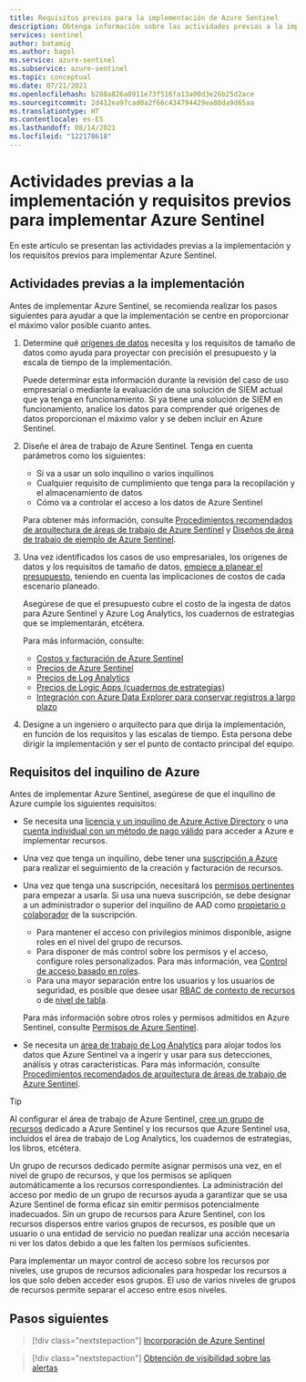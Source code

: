 ```yaml
---
title: Requisitos previos para la implementación de Azure Sentinel
description: Obtenga información sobre las actividades previas a la implementación y los requisitos previos para implementar Azure Sentinel.
services: sentinel
author: batamig
ms.author: bagol
ms.service: azure-sentinel
ms.subservice: azure-sentinel
ms.topic: conceptual
ms.date: 07/21/2021
ms.openlocfilehash: b288a826a0911e73f516fa13a00d3e26b25d2ace
ms.sourcegitcommit: 2d412ea97cad0a2f66c434794429ea80da9d65aa
ms.translationtype: HT
ms.contentlocale: es-ES
ms.lasthandoff: 08/14/2021
ms.locfileid: "122178618"
---
```

# <a name="pre-deployment-activities-and-prerequisites-for-deploying-azure-sentinel"></a>Actividades previas a la implementación y requisitos previos para implementar Azure Sentinel

En este artículo se presentan las actividades previas a la implementación y los requisitos previos para implementar Azure Sentinel.

## <a name="pre-deployment-activities"></a>Actividades previas a la implementación

Antes de implementar Azure Sentinel, se recomienda realizar los pasos siguientes para ayudar a que la implementación se centre en proporcionar el máximo valor posible cuanto antes.

1. Determine qué [orígenes de datos](connect-data-sources.md) necesita y los requisitos de tamaño de datos como ayuda para proyectar con precisión el presupuesto y la escala de tiempo de la implementación.

    Puede determinar esta información durante la revisión del caso de uso empresarial o mediante la evaluación de una solución de SIEM actual que ya tenga en funcionamiento. Si ya tiene una solución de SIEM en funcionamiento, analice los datos para comprender qué orígenes de datos proporcionan el máximo valor y se deben incluir en Azure Sentinel.

1. Diseñe el área de trabajo de Azure Sentinel. Tenga en cuenta parámetros como los siguientes:

    - Si va a usar un solo inquilino o varios inquilinos
    - Cualquier requisito de cumplimiento que tenga para la recopilación y el almacenamiento de datos
    - Cómo va a controlar el acceso a los datos de Azure Sentinel

    Para obtener más información, consulte [Procedimientos recomendados de arquitectura de áreas de trabajo de Azure Sentinel](best-practices-workspace-architecture.md) y [Diseños de área de trabajo de ejemplo de Azure Sentinel](sample-workspace-designs.md).

1. Una vez identificados los casos de uso empresariales, los orígenes de datos y los requisitos de tamaño de datos, [empiece a planear el presupuesto](azure-sentinel-billing.md), teniendo en cuenta las implicaciones de costos de cada escenario planeado.

    Asegúrese de que el presupuesto cubre el costo de la ingesta de datos para Azure Sentinel y Azure Log Analytics, los cuadernos de estrategias que se implementarán, etcétera.

    Para más información, consulte:

    - [Costos y facturación de Azure Sentinel](azure-sentinel-billing.md)
    - [Precios de Azure Sentinel](https://azure.microsoft.com/pricing/details/azure-sentinel/)
    - [Precios de Log Analytics](https://azure.microsoft.com/pricing/details/monitor/)
    - [Precios de Logic Apps (cuadernos de estrategias)](https://azure.microsoft.com/pricing/details/logic-apps/)
    - [Integración con Azure Data Explorer para conservar registros a largo plazo](store-logs-in-azure-data-explorer.md)

1. Designe a un ingeniero o arquitecto para que dirija la implementación, en función de los requisitos y las escalas de tiempo. Esta persona debe dirigir la implementación y ser el punto de contacto principal del equipo.

## <a name="azure-tenant-requirements"></a>Requisitos del inquilino de Azure

Antes de implementar Azure Sentinel, asegúrese de que el inquilino de Azure cumple los siguientes requisitos:

- Se necesita una [licencia y un inquilino de Azure Active Directory](../active-directory/develop/quickstart-create-new-tenant.md) o una [cuenta individual con un método de pago válido](https://azure.microsoft.com/free/) para acceder a Azure e implementar recursos.

- Una vez que tenga un inquilino, debe tener una [suscripción a Azure](../cost-management-billing/manage/create-subscription.md) para realizar el seguimiento de la creación y facturación de recursos.

- Una vez que tenga una suscripción, necesitará los [permisos pertinentes](../role-based-access-control/index.yml) para empezar a usarla. Si usa una nueva suscripción, se debe designar a un administrador o superior del inquilino de AAD como [propietario o colaborador](../role-based-access-control/rbac-and-directory-admin-roles.md) de la suscripción.

    - Para mantener el acceso con privilegios mínimos disponible, asigne roles en el nivel del grupo de recursos.
    - Para disponer de más control sobre los permisos y el acceso, configure roles personalizados. Para más información, vea [Control de acceso basado en roles](../role-based-access-control/custom-roles.md).
    - Para una mayor separación entre los usuarios y los usuarios de seguridad, es posible que desee usar [RBAC de contexto de recursos](resource-context-rbac.md) o de [nivel de tabla](https://techcommunity.microsoft.com/t5/azure-sentinel/table-level-rbac-in-azure-sentinel/ba-p/965043).

    Para más información sobre otros roles y permisos admitidos en Azure Sentinel, consulte [Permisos de Azure Sentinel](roles.md).

- Se necesita un [área de trabajo de Log Analytics](../azure-monitor/logs/quick-create-workspace.md) para alojar todos los datos que Azure Sentinel va a ingerir y usar para sus detecciones, análisis y otras características. Para más información, consulte [Procedimientos recomendados de arquitectura de áreas de trabajo de Azure Sentinel](best-practices-workspace-architecture.md).

> [!TIP]
> Al configurar el área de trabajo de Azure Sentinel, [cree un grupo de recursos](../azure-resource-manager/management/manage-resource-groups-portal.md) dedicado a Azure Sentinel y los recursos que Azure Sentinel usa, incluidos el área de trabajo de Log Analytics, los cuadernos de estrategias, los libros, etcétera.
>
> Un grupo de recursos dedicado permite asignar permisos una vez, en el nivel de grupo de recursos, y que los permisos se apliquen automáticamente a los recursos correspondientes. La administración del acceso por medio de un grupo de recursos ayuda a garantizar que se usa Azure Sentinel de forma eficaz sin emitir permisos potencialmente inadecuados. Sin un grupo de recursos para Azure Sentinel, con los recursos dispersos entre varios grupos de recursos, es posible que un usuario o una entidad de servicio no puedan realizar una acción necesaria ni ver los datos debido a que les falten los permisos suficientes.
>
> Para implementar un mayor control de acceso sobre los recursos por niveles, use grupos de recursos adicionales para hospedar los recursos a los que solo deben acceder esos grupos. El uso de varios niveles de grupos de recursos permite separar el acceso entre esos niveles.
>

## <a name="next-steps"></a>Pasos siguientes

> [!div class="nextstepaction"]
>[Incorporación de Azure Sentinel](quickstart-onboard.md)

> [!div class="nextstepaction"]
>[Obtención de visibilidad sobre las alertas](get-visibility.md)
